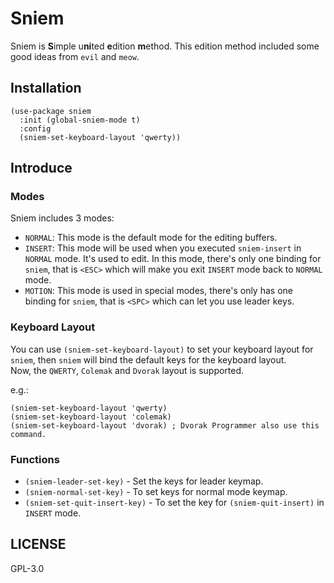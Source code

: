 # Sniem

Sniem is **S**imple u**ni**ted **e**dition **m**ethod. This edition method included some good ideas from `evil` and `meow`.  

## Installation

```emacs-lisp
(use-package sniem
  :init (global-sniem-mode t)
  :config
  (sniem-set-keyboard-layout 'qwerty))
```

## Introduce

### Modes

Sniem includes 3 modes:

- `NORMAL`: This mode is the default mode for the editing buffers.
- `INSERT`: This mode will be used when you executed `sniem-insert` in `NORMAL` mode. It's used to edit. In this mode, there's only one binding for `sniem`, that is `<ESC>` which will make you exit `INSERT` mode back to `NORMAL` mode.
- `MOTION`: This mode is used in special modes, there's only has one binding for `sniem`, that is `<SPC>` which can let you use leader keys.

### Keyboard Layout

You can use `(sniem-set-keyboard-layout)` to set your keyboard layout for `sniem`, then `sniem` will bind the default keys for the keyboard layout.  
Now, the `QWERTY`, `Colemak` and `Dvorak` layout is supported.

e.g.:
```emacs-lisp
(sniem-set-keyboard-layout 'qwerty)
(sniem-set-keyboard-layout 'colemak)
(sniem-set-keyboard-layout 'dvorak) ; Dvorak Programmer also use this command.
```

### Functions

- `(sniem-leader-set-key)` - Set the keys for leader keymap.
- `(sniem-normal-set-key)` - To set keys for normal mode keymap.
- `(sniem-set-quit-insert-key)` - To set the key for `(sniem-quit-insert)` in `INSERT` mode.

## LICENSE
GPL-3.0
